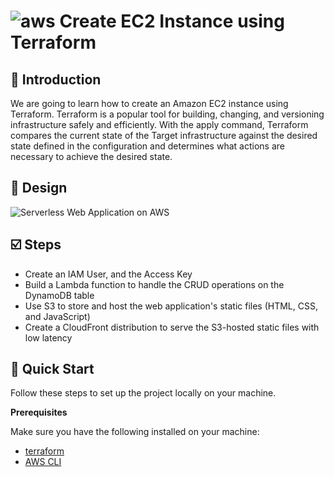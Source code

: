 # ![aws](https://github.com/julien-muke/Search-Engine-Website-using-AWS/assets/110755734/01cd6124-8014-4baa-a5fe-bd227844d263)     Create EC2 Instance using Terraform


## <a name="introduction">🤖 Introduction</a>

We are going to learn how to create an Amazon EC2 instance using Terraform. Terraform is a popular tool for building, changing, and versioning infrastructure safely and efficiently. With the apply command, Terraform compares the current state of the Target infrastructure against the desired state defined in the configuration and determines what actions are necessary to achieve the desired state.



## <a name="design">📐 Design</a>

![Serverless Web Application on AWS](https://github.com/julien-muke/Serverless-Web-Application-on-AWS/assets/110755734/9c7fefe7-014e-4648-a105-fc67b201d882)


## <a name="steps">☑️ Steps</a>

* Create an IAM User, and the Access Key
* Build a Lambda function to handle the CRUD operations on the DynamoDB table
* Use S3 to store and host the web application's static files (HTML, CSS, and JavaScript)
* Create a CloudFront distribution to serve the S3-hosted static files with low latency

## <a name="quick-start">🤸 Quick Start</a>

Follow these steps to set up the project locally on your machine.

**Prerequisites**

Make sure you have the following installed on your machine:

- [terraform](https://www.terraform.io/)
- [AWS CLI](https://docs.aws.amazon.com/cli/latest/userguide/getting-started-install.html)

